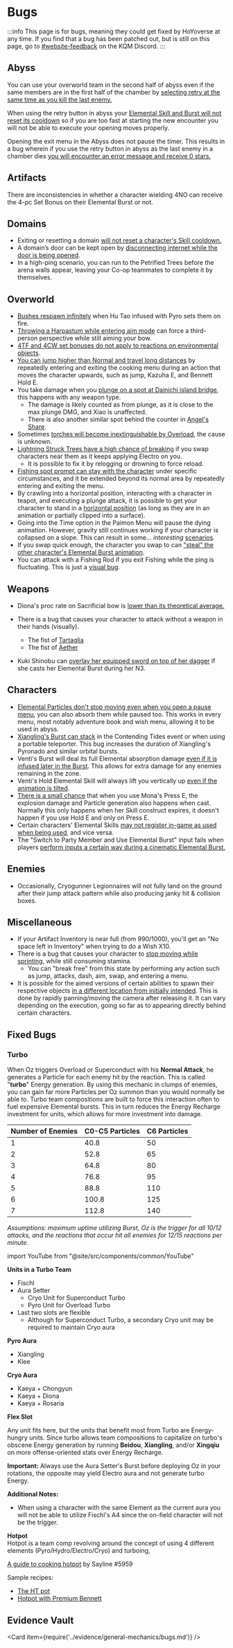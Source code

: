 # Bugs

:::info
This page is for bugs, meaning they could get fixed by HoYoverse at any time. If you find that a bug has been patched out, but is still on this page, go to [\#website-feedback](https://discord.gg/keqing) on the KQM Discord.
:::

## Abyss

You can use your overworld team in the second half of abyss even if the same members are in the first half of the chamber by [selecting retry at the same time as you kill the last enemy.](../evidence/general-mechanics/bugs.md#using-the-same-team-for-both-abyss-halves)

When using the retry button in abyss your [Elemental Skill and Burst will not reset its cooldown](../evidence/general-mechanics/bugs.md#elemental-skills-and-bursts-dont-reset-when-using-retry-in-abyss) so if you are too fast at starting the new encounter you will not be able to execute your opening moves properly.

Opening the exit menu in the Abyss does not pause the timer. This results in a bug wherein if you use the retry button in abyss as the last enemy in a chamber dies [you will encounter an error message and receive 0 stars.](../evidence/general-mechanics/bugs.md#retry-and-exit-menu-issues)

## Artifacts

There are inconsistencies in whether a character wielding 4NO can receive the 4-pc Set Bonus on their Elemental Burst or not.

## Domains

* Exiting or resetting a domain [will not reset a character's Skill cooldown.](../evidence/general-mechanics/bugs.md#resetting-or-exiting-a-domain-does-not-reset-elemental-skill-cooldowns)
* A domain’s door can be kept open by [disconnecting internet while the door is being opened](../evidence/general-mechanics/bugs.md#keeping-domain-doors-open).
* In a high-ping scenario, you can run to the Petrified Trees before the arena walls appear, leaving your Co-op teammates to complete it by themselves.

## Overworld

* [Bushes respawn infinitely](../evidence/general-mechanics/bugs.md#infinite-bushes) when Hu Tao infused with Pyro sets them on fire.
* [Throwing a Harpastum while entering aim mode](../evidence/general-mechanics/bugs.md#aiming-harpastum) can force a third-person perspective while still aiming your bow.
* [4TF and 4CW set bonuses do not apply to reactions on environmental objects](../evidence/general-mechanics/overworld.md#4-Piece-set-bonuses-on-environment-reactions).
* [You can jump higher than Normal and travel long distances](../evidence/general-mechanics/bugs.md#cooking-pot-super-jump) by repeatedly entering and exiting the cooking menu during an action that moves the character upwards, such as jump, Kazuha E, and Bennett Hold E.
* You take damage when you [plunge on a spot at Dainichi island bridge](../evidence/general-mechanics/bugs.md#leg-break-bridge), this happens with any weapon type.
  * The damage is likely counted as from plunge, as it is close to the max plunge DMG, and Xiao is unaffected.
  * There is also another similar spot behind the counter in [Angel's Share](../evidence/general-mechanics/bugs.md#leg-break-bridge-2).
* Sometimes [torches will become inextinguishable by Overload](../evidence/general-mechanics/bugs.md#infinite-torch), the cause is unknown.
* [Lightning Struck Trees have a high chance of breaking](../evidence/general-mechanics/bugs.md#lightning-struck-tree-breaks-when-swapping-characters) if you swap characters near them as it keeps applying Electro on you.
  * It is possible to fix it by relogging or drowning to force reload.
* [Fishing spot prompt can stay with the character](../evidence/general-mechanics/bugs.md#fishing-spot-prompt-bug) under specific circumstances, and it be extended beyond its normal area by repeatedly entering and exiting the menu.
* By crawling into a horizontal position, interacting with a character in teapot, and executing a plunge attack, it is possible to get your character to stand in a [horizontal position](../evidence/general-mechanics/bugs.md#horizon-tech-sequel) (as long as they are in an animation or partially clipped into a surface).
* Going into the Time option in the Paimon Menu will pause the dying animation. However, gravity still continues working if your character is collapsed on a slope. This can result in some... _interesting_ [scenarios](../evidence/general-mechanics/bugs.md#dying-animation-pause).
* If you swap quick enough, the character you swap to can ["steal" the other character's Elemental Burst animation](../evidence/general-mechanics/bugs.md#characters-steal-burst-from-each-others).
* You can attack with a Fishing Rod if you exit Fishing while the ping is fluctuating. This is just a [visual bug](../evidence/general-mechanics/bugs.md#fishing-is-kinda-boring).

## Weapons

* Diona's proc rate on Sacrificial bow is [lower than its theoretical average.](../evidence/characters/cryo/diona.md#diona-sacrificial-proc-inconsistency)

* There is a bug that causes your character to attack without a weapon in their hands (visually).
  * The fist of [Tartaglia](../evidence/general-mechanics/bugs.md#childe-fist)
  * The fist of [Aether](../evidence/general-mechanics/bugs.md#aether-fist)

* Kuki Shinobu can [overlay her equipped sword on top of her dagger](../evidence/general-mechanics/bugs.md#kuki-planting-things) if she casts her Elemental Burst during her N3.

## Characters

* [Elemental Particles don't stop moving even when you open a pause menu](../evidence/general-mechanics/bugs.md#particles-move-while-game-is-paused), you can also absorb them while paused too. This works in every menu, most notably adventure book and wish menu, allowing it to be used in abyss.
* [Xiangling's Burst can stack](../evidence/general-mechanics/bugs.md#xianglings-burst-can-stack-in-contending-tides-event) in the Contending Tides event or when using a portable teleporter. This bug increases the duration of Xiangling's Pyronado and similar orbital bursts.
* Venti's Burst will deal its full Elemental absorption damage [even if it is infused later in the Burst](../evidence/general-mechanics/bugs.md#venti-q-late-absorption-bug). This allows for extra damage for any enemies remaining in the zone.
* Venti's Hold Elemental Skill will always lift you vertically up [even if the animation is tilted](../evidence/general-mechanics/bugs.md#venti-e-hold-visual-error).
* [There is a small chance](../evidence/general-mechanics/bugs.md#mona-elemental-skill-bug) that when you use Mona's Press E, the explosion damage and Particle generation also happens when cast. Normally this only happens when her Skill construct expires, it doesn't happen if you use Hold E and only on Press E. 
* Certain characters' Elemental Skills [may not register in-game as used when being used](../evidence/general-mechanics/bugs.md#phantom-skill-procs), and vice versa.
* The "Switch to Party Member and Use Elemental Burst" input fails when players [perform inputs a certain way during a cinematic Elemental Burst.](../evidence/general-mechanics/bugs.md#swap-and-burst-input-bug) 

## Enemies

* Occasionally, Cryogunner Legionnaires will not fully land on the ground after their jump attack pattern while also producing janky hit & collision boxes.

## Miscellaneous

* If your Artifact Inventory is near full (from 990/1000), you'll get an "No space left in Inventory" when trying to do a Wish X10.
* There is a bug that causes your character to [stop moving while sprinting](../evidence/general-mechanics/bugs.md#sprinting-bug), while still consuming stamina.
  * You can "break free" from this state by performing any action such as jump, attacks, dash, aim, swap, and entering a menu.
* It is possible for the aimed versions of certain abilities to spawn their respective objects [in a different location from initially intended](../evidence/general-mechanics/bugs.md#aimed-abilities-not-going-where-aimed). This is done by rapidly panning/moving the camera after releasing it. It can vary depending on the execution, going so far as to appearing directly behind certain characters.

## Fixed Bugs

### Turbo

When Oz triggers Overload or Superconduct with his **Normal Attack**, he generates a Particle for each enemy hit by the reaction. This is called "**turbo**" Energy generation. By using this mechanic in clumps of enemies, you can gain far more Particles per Oz summon than you would normally be able to. Turbo team compositions are built to force this interaction often to fuel expensive Elemental bursts. This in turn reduces the Energy Recharge investment for units, which allows for more investment into damage.

| Number of Enemies | C0-C5 Particles | C6 Particles |
| :---------------- | :-------------- | :----------- |
| 1                 | 40.8            | 50           |
| 2                 | 52.8            | 65           |
| 3                 | 64.8            | 80           |
| 4                 | 76.8            | 95           |
| 5                 | 88.8            | 110          |
| 6                 | 100.8           | 125          |
| 7                 | 112.8           | 140          |

_Assumptions: maximum uptime utilizing Burst, Oz is the trigger for all 10/12 attacks, and the reactions that occur hit all enemies for 12/15 reactions per minute._

import YouTube from "@site/src/components/common/YouTube"

<YouTube id="9I_NCFg-Cdw" title="Kleeful's Turbo Tutorial" />

<YouTube id="vbz0Q7lRvYA" title="TenTen's Turbo Overview" />

**Units in a Turbo Team**

* Fischl
* Aura Setter
  * Cryo Unit for Superconduct Turbo
  * Pyro Unit for Overload Turbo
* Last two slots are flexible
  * Although for Superconduct Turbo, a secondary Cryo unit may be required to maintain Cryo aura

**Pyro Aura**

* Xiangling
* Klee

**Cryo Aura**

* Kaeya + Chongyun
* Kaeya + Diona
* Kaeya + Rosaria

**Flex Slot**

Any unit fits here, but the units that benefit most from Turbo are Energy-hungry units. Since turbo allows team compositions to capitalize on turbo's obscene Energy generation by running **Beidou**, **Xiangling**, and/or **Xingqiu** on more offense-oriented stats over Energy Recharge.

**Important:** Always use the Aura Setter's Burst before deploying Oz in your rotations, the opposite may yield Electro aura and not generate turbo Energy.

**Additional Notes:**

* When using a character with the same Element as the current aura you will not be able to utilize Fischl's A4 since the on-field character will not be the trigger.

**Hotpot**  
Hotpot is a team comp revolving around the concept of using 4 different elements \(Pyro/Hydro/Electro/Cryo\) and turboing,

[A guide to cooking hotpot](https://docs.google.com/document/d/e/2PACX-1vSFPlp9i6rz4t5SyMrq2vBOOf1cGlWvFzcPZvdXS0VKkAji8pb1YrpMYgJKWsyOWmuNLNvYk9qdiHtC/pub) by Sayline \#5959

Sample recipes:

* [The HT pot](https://youtu.be/xQtULxQm6tQ)
* [Hotpot with Premium Bennett](https://youtu.be/SATlLhgvgiA)

## Evidence Vault

<Card item={require('../evidence/general-mechanics/bugs.md')} />
